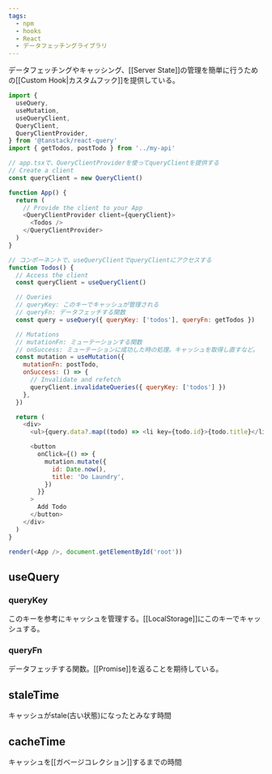 ```yaml
---
tags:
  - npm
  - hooks
  - React
  - データフェッチングライブラリ
---
```

データフェッチングやキャッシング、[[Server State]]の管理を簡単に行うための[[Custom Hook|カスタムフック]]を提供している。
```js
import {
  useQuery,
  useMutation,
  useQueryClient,
  QueryClient,
  QueryClientProvider,
} from '@tanstack/react-query'
import { getTodos, postTodo } from '../my-api'

// app.tsxで、QueryClientProviderを使ってqueryClientを提供する
// Create a client
const queryClient = new QueryClient()

function App() {
  return (
    // Provide the client to your App
    <QueryClientProvider client={queryClient}>
      <Todos />
    </QueryClientProvider>
  )
}

// コンポーネントで、useQueryClientでqueryClientにアクセスする
function Todos() {
  // Access the client
  const queryClient = useQueryClient()

  // Queries
  // queryKey: このキーでキャッシュが管理される
  // queryFn: データフェッチする関数
  const query = useQuery({ queryKey: ['todos'], queryFn: getTodos }) 

  // Mutations
  // mutationFn: ミューテーションする関数
  // onSuccess: ミューテーションに成功した時の処理。キャッシュを取得し直すなど。
  const mutation = useMutation({
    mutationFn: postTodo,
    onSuccess: () => {
      // Invalidate and refetch
      queryClient.invalidateQueries({ queryKey: ['todos'] })
    },
  })

  return (
    <div>
      <ul>{query.data?.map((todo) => <li key={todo.id}>{todo.title}</li>)}</ul>

      <button
        onClick={() => {
          mutation.mutate({
            id: Date.now(),
            title: 'Do Laundry',
          })
        }}
      >
        Add Todo
      </button>
    </div>
  )
}

render(<App />, document.getElementById('root'))
```
## useQuery
### queryKey
このキーを参考にキャッシュを管理する。[[LocalStorage]]にこのキーでキャッシュする。
### queryFn
データフェッチする関数。[[Promise]]を返ることを期待している。

## staleTime
キャッシュがstale(古い状態)になったとみなす時間
## cacheTime
キャッシュを[[ガベージコレクション]]するまでの時間

